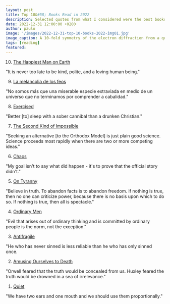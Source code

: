 ```yaml
---
layout: post
title: Top 10&#58; Books Read in 2022
description: Selected quotes from what I considered were the best books I read/listened to in 2022.
date: 2022-12-31 12:00:00 +0200
author: paulo
image: '/images/2022-12-31-top-10-books-2022-img01.jpg'
image_caption: A 10-fold symmetry of the electron diffraction from a quasicrystal, the main character in the Second Kind of Impossible
tags: [reading]
featured: 
---
```


<ol start="10">
    <li> 
    <a href="https://www.goodreads.com/book/show/53239311-the-happiest-man-on-earth">The Happiest Man on Earth</a>
    </li>
</ol>

"It is never too late to be kind, polite, and a loving human being."

<ol start="9">
    <li> 
    <a href="https://www.goodreads.com/book/show/29975147-la-melancol-a-de-los-feos">La melancolia de los feos</a>
    </li>
</ol>

"No somos más que una miserable especie extraviada en medio de un universo que no terminamos por comprender a cabalidad."

<ol start="8">
    <li> 
    <a href="https://www.goodreads.com/book/show/49358915-exercised">Exercised</a>
    </li>
</ol>

"Better \[to\] sleep with a sober cannibal than a drunken Christian."

<ol start="7">
    <li> 
    <a href="https://www.goodreads.com/book/show/35297608-the-second-kind-of-impossible">The Second Kind of Impossible</a>
    </li>
</ol>

"Seeking an alternative \[to the Orthodox Model\] is just plain good science. Science proceeds most rapidly when there are two or more competing ideas."

<ol start="6">
    <li> 
    <a href="https://www.goodreads.com/book/show/43015073-chaos">Chaos</a>
    </li>
</ol>

"My goal isn't to say what did happen - it's to prove that the official story didn't."

<ol start="5">
  <li> 
    <a href="https://www.goodreads.com/book/show/33917107-on-tyranny">
    On Tyranny
    </a>  
  </li>
</ol>

"Believe in truth. To abandon facts is to abandon freedom. If nothing is true, then no one can criticize power, because there is no basis upon which to do so. If nothing is true, then all is spectacle."

<ol start="4">
    <li> 
    <a href="https://www.goodreads.com/book/show/647492.Ordinary_Men">Ordinary Men </a>
    </li>
</ol>

"Evil that arises out of ordinary thinking and is committed by ordinary people is the norm, not the exception."

<ol start="3">
    <li> 
    <a href="https://www.goodreads.com/book/show/13530973-antifragile">Antifragile </a>
    </li>
</ol>

"He who has never sinned is less reliable than he who has only sinned once.

<ol start="2">
  <li> 
    <a href="https://www.goodreads.com/book/show/74034.Amusing_Ourselves_to_Death">
    Amusing Ourselves to Death
    </a>  
  </li>
</ol>

"Orwell feared that the truth would be concealed from us. Huxley feared the truth would be drowned in a sea of irrelevance."

<ol start="1">
  <li> 
    <a href="https://www.goodreads.com/book/show/8520610-quiet">
    Quiet
    </a>  
  </li>
</ol>

"We have two ears and one mouth and we should use them proportionally."
